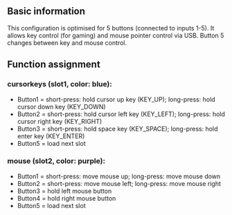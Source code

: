## Basic information
This configuration is optimised for 5 buttons (connected to inputs 1-5).
It allows key control (for gaming) and mouse pointer control via USB.
Button 5 changes between key and mouse control.


## Function assignment

### cursorkeys (slot1, color: blue):
- Button1 = short-press: hold cursor up key (KEY_UP); long-press: hold cursor down key (KEY_DOWN)
- Button2 = short-press: hold cursor left key (KEY_LEFT); long-press: hold cursor right key (KEY_RIGHT)
- Button3 = short-press: hold space key (KEY_SPACE); long-press: hold enter key (KEY_ENTER)
- Button5 = load next slot


### mouse (slot2, color: purple):
- Button1 = short-press: move mouse up; long-press: move mouse down
- Button2 = short-press: move mouse left; long-press: move mouse right
- Button3 = hold left mouse button
- Button4 = hold right mouse button
- Button5 = load next slot

